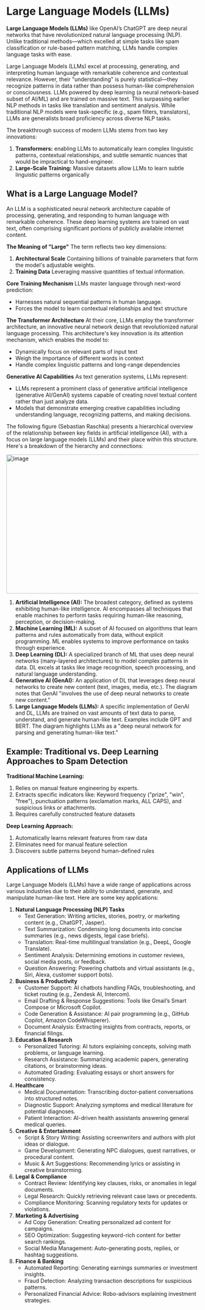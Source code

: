 # Large Language Models (LLMs)

**Large Language Models (LLMs)** like OpenAI’s ChatGPT are deep neural networks that have revolutionized natural language processing (NLP). Unlike traditional methods—which excelled at simple tasks like spam classification or rule-based pattern matching, LLMs handle complex language tasks with ease.  

Large Language Models (LLMs) excel at processing, generating, and interpreting human language with remarkable coherence and contextual relevance. However, their "understanding" is purely statistical—they recognize patterns in data rather than possess human-like comprehension or consciousness. LLMs powered by deep learning (a neural network-based subset of AI/ML) and are trained on massive text. This surpassing earlier NLP methods in tasks like translation and sentiment analysis. While traditional NLP models were task-specific (e.g., spam filters, translators), LLMs are generalists broad proficiency across diverse NLP tasks.  

The breakthrough success of modern LLMs stems from two key innovations:
1. **Transformers:** enabling LLMs to automatically learn complex linguistic patterns, contextual relationships, and subtle semantic nuances that would be impractical to hand-engineer.
2. **Large-Scale Training:** Massive datasets allow LLMs to learn subtle linguistic patterns organically

## What is a Large Language Model?

An LLM is a sophisticated neural network architecture capable of processing, generating, and responding to human language with remarkable coherence. These deep learning systems are trained on vast text, often comprising significant portions of publicly available internet content.  

**The Meaning of "Large"** The term reflects two key dimensions:
1. **Architectural Scale** Containing billions of trainable parameters that form the model's adjustable weights.
2. **Training Data** Leveraging massive quantities of textual information.

**Core Training Mechanism** LLMs master language through next-word prediction: 
* Harnesses natural sequential patterns in human language.
* Forces the model to learn contextual relationships and text structure

**The Transformer Architecture** 
At their core, LLMs employ the transformer architecture, an innovative neural network design that revolutionized natural language processing. This architecture's key innovation is its attention mechanism, which enables the model to:
* Dynamically focus on relevant parts of input text
* Weigh the importance of different words in context
* Handle complex linguistic patterns and long-range dependencies

**Generative AI Capabilities** As text generation systems, LLMs represent:
* LLMs represent a prominent class of generative artificial intelligence (generative AI/GenAI) systems capable of creating novel textual content rather than just analyze data.
* Models that demonstrate emerging creative capabilities including understanding language, recognizing patterns, and making decisions.

The following figure (Sebastian Raschka) presents a hierarchical overview of the relationship between key fields in artificial intelligence (AI), with a focus on large language models (LLMs) and their place within this structure. Here's a breakdown of the hierarchy and connections:  

<img width="1025" height="363" alt="image" src="https://github.com/user-attachments/assets/e217a924-6b12-4160-871f-e79ec85250d3" />


1. **Artificial Intelligence (AI):** The broadest category, defined as systems exhibiting human-like intelligence. AI encompasses all techniques that enable machines to perform tasks requiring human-like reasoning, perception, or decision-making.
2. **Machine Learning (ML):** A subset of AI focused on algorithms that learn patterns and rules automatically from data, without explicit programming. ML enables systems to improve performance on tasks through experience.
3. **Deep Learning (DL):** A specialized branch of ML that uses deep neural networks (many-layered architectures) to model complex patterns in data. DL excels at tasks like image recognition, speech processing, and natural language understanding.
4. **Generative AI (GenAI):** An application of DL that leverages deep neural networks to create new content (text, images, media, etc.). The diagram notes that GenAI "involves the use of deep neural networks to create new content."
5. **Large Language Models (LLMs):** A specific implementation of GenAI and DL, LLMs are trained on vast amounts of text data to parse, understand, and generate human-like text. Examples include GPT and BERT. The diagram highlights LLMs as a "deep neural network for parsing and generating human-like text."

## Example: Traditional vs. Deep Learning Approaches to Spam Detection
**Traditional Machine Learning:**  
1. Relies on manual feature engineering by experts.
2. Extracts specific indicators like: Keyword frequency ("prize", "win", "free"), punctuation patterns (exclamation marks, ALL CAPS), and suspicious links or attachments.
3. Requires carefully constructed feature datasets

**Deep Learning Approach:**
1. Automatically learns relevant features from raw data
2. Eliminates need for manual feature selection
3. Discovers subtle patterns beyond human-defined rules

## Applications of LLMs
Large Language Models (LLMs) have a wide range of applications across various industries due to their ability to understand, generate, and manipulate human-like text. Here are some key applications:  
1. **Natural Language Processing (NLP) Tasks**
   * Text Generation: Writing articles, stories, poetry, or marketing content (e.g., ChatGPT, Jasper).
   * Text Summarization: Condensing long documents into concise summaries (e.g., news digests, legal case briefs).
   * Translation: Real-time multilingual translation (e.g., DeepL, Google Translate).
   * Sentiment Analysis: Determining emotions in customer reviews, social media posts, or feedback.
   * Question Answering: Powering chatbots and virtual assistants (e.g., Siri, Alexa, customer support bots).
2. **Business & Productivity**
   * Customer Support: AI chatbots handling FAQs, troubleshooting, and ticket routing (e.g., Zendesk AI, Intercom).
   * Email Drafting & Response Suggestions: Tools like Gmail’s Smart Compose or Microsoft Copilot.
   * Code Generation & Assistance: AI pair programming (e.g., GitHub Copilot, Amazon CodeWhisperer).
   * Document Analysis: Extracting insights from contracts, reports, or financial filings.
3. **Education & Research**
   * Personalized Tutoring: AI tutors explaining concepts, solving math problems, or language learning.
   * Research Assistance: Summarizing academic papers, generating citations, or brainstorming ideas.
   * Automated Grading: Evaluating essays or short answers for consistency.
4. **Healthcare**
   * Medical Documentation: Transcribing doctor-patient conversations into structured notes.
   * Diagnostic Support: Analyzing symptoms and medical literature for potential diagnoses.
   * Patient Interaction: AI-driven health assistants answering general medical queries.
5. **Creative & Entertainment**
   * Script & Story Writing: Assisting screenwriters and authors with plot ideas or dialogue.
   * Game Development: Generating NPC dialogues, quest narratives, or procedural content.
   * Music & Art Suggestions: Recommending lyrics or assisting in creative brainstorming.
6. **Legal & Compliance**
   * Contract Review: Identifying key clauses, risks, or anomalies in legal documents.
   * Legal Research: Quickly retrieving relevant case laws or precedents.
   * Compliance Monitoring: Scanning regulatory texts for updates or violations.
7. **Marketing & Advertising**
   * Ad Copy Generation: Creating personalized ad content for campaigns.
   * SEO Optimization: Suggesting keyword-rich content for better search rankings.
   * Social Media Management: Auto-generating posts, replies, or hashtag suggestions.
8. **Finance & Banking**
   * Automated Reporting: Generating earnings summaries or investment insights.
   * Fraud Detection: Analyzing transaction descriptions for suspicious patterns.
   * Personalized Financial Advice: Robo-advisors explaining investment strategies.
